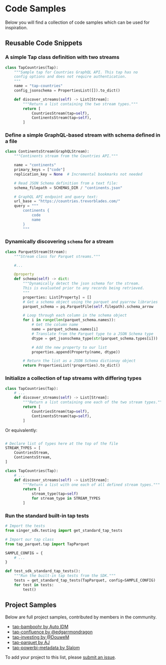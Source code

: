 # Code Samples

Below you will find a collection of code samples which can be used for inspiration.

## Reusable Code Snippets

### A simple Tap class definition with two streams

```python
class TapCountries(Tap):
    """Sample tap for Countries GraphQL API. This tap has no
    config options and does not require authentication.
    """
    name = "tap-countries"
    config_jsonschema = PropertiesList([]).to_dict()

    def discover_streams(self) -> List[Stream]:
        """Return a list containing the two stream types."""
        return [
            CountriesStream(tap=self),
            ContinentsStream(tap=self),
        ]
```

### Define a simple GraphQL-based stream with schema defined in a file 

```python
class ContinentsStream(GraphQLStream):
    """Continents stream from the Countries API."""

    name = "continents"
    primary_keys = ["code"]
    replication_key = None  # Incremental bookmarks not needed

    # Read JSON Schema definition from a text file:
    schema_filepath = SCHEMAS_DIR / "continents.json"

    # GraphQL API endpoint and query text:
    url_base = "https://countries.trevorblades.com/"
    query = """
        continents {
            code
            name
        }
        """
```

### Dynamically discovering `schema` for a stream

```python
class ParquetStream(Stream):
    """Stream class for Parquet streams."""

    #...

    @property
    def schema(self) -> dict:
        """Dynamically detect the json schema for the stream.
        This is evaluated prior to any records being retrieved.
        """
        properties: List[Property] = []
        # Get a schema object using the parquet and pyarrow libraries
        parquet_schema = pq.ParquetFile(self.filepath).schema_arrow

        # Loop through each column in the schema object
        for i in range(len(parquet_schema.names)):
            # Get the column name
            name = parquet_schema.names[i]
            # Translate from the Parquet type to a JSON Schema type
            dtype = get_jsonschema_type(str(parquet_schema.types[i]))

            # Add the new property to our list
            properties.append(Property(name, dtype))

        # Return the list as a JSON Schema dictionay object
        return PropertiesList(*properties).to_dict()
```

### Initialize a collection of tap streams with differing types

```python
class TapCountries(Tap):
    # ...
    def discover_streams(self) -> List[Stream]:
        """Return a list containing one each of the two stream types."""
        return [
            CountriesStream(tap=self),
            ContinentsStream(tap=self),
        ]
```

Or equivalently:

```python

# Declare list of types here at the top of the file
STREAM_TYPES = [
    CountriesStream,
    ContinentsStream,
]

class TapCountries(Tap):
    # ...
    def discover_streams(self) -> List[Stream]:
        """Return a list with one each of all defined stream types."""
        return [
            stream_type(tap=self)
            for stream_type in STREAM_TYPES
        ]
```

### Run the standard built-in tap tests

```python
# Import the tests
from singer_sdk.testing import get_standard_tap_tests

# Import our tap class
from tap_parquet.tap import TapParquet

SAMPLE_CONFIG = {
    # ...
}

def test_sdk_standard_tap_tests():
    """Run the built-in tap tests from the SDK."""
    tests = get_standard_tap_tests(TapParquet, config=SAMPLE_CONFIG)
    for test in tests:
        test()
```

## Project Samples

Below are full project samples, contributed by members in the community.

- [tap-bamboohr by Auto IDM](https://gitlab.com/autoidm/tap-bamboohr)
- [tap-confluence by @edgarrmondragon](https://github.com/edgarrmondragon/tap-confluence)
- [tap-investing by @DouweM](https://gitlab.com/DouweM/tap-investing)
- [tap-parquet by AJ](https://github.com/dataops-tk/tap-parquet)
- [tap-powerbi-metadata by Slalom](https://github.com/dataops-tk/tap-powerbi-metadata)

To add your project to this list, please 
[submit an issue](https://gitlab.com/meltano/meltano/-/issues/new?issue%5Bassignee_id%5D=&issue%5Bmilestone_id%5D=).
